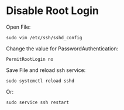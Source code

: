 
<h1>Disable Root Login</h1>

Open File:
~~~
sudo vim /etc/ssh/sshd_config
~~~

Change the value for PasswordAuthentication:
~~~
PermitRootLogin no
~~~

Save File and reload ssh service:
~~~
sudo systemctl reload sshd
~~~
Or:
~~~
sudo service ssh restart
~~~
